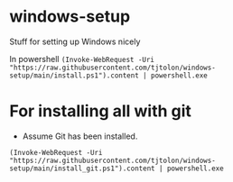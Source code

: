 # windows-setup
Stuff for setting up Windows nicely

In powershell
`(Invoke-WebRequest -Uri "https://raw.githubusercontent.com/tjtolon/windows-setup/main/install.ps1").content | powershell.exe`


# For installing all with git
- Assume Git has been installed.

`(Invoke-WebRequest -Uri "https://raw.githubusercontent.com/tjtolon/windows-setup/main/install_git.ps1").content | powershell.exe`